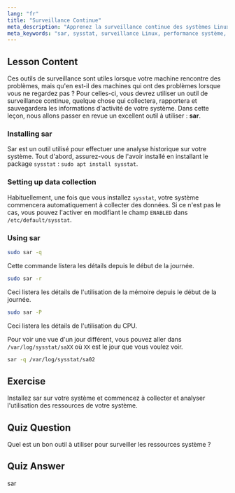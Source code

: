 ```yaml
---
lang: "fr"
title: "Surveillance Continue"
meta_description: "Apprenez la surveillance continue des systèmes Linux avec sar. Comprenez l'installation, la collecte de données et comment analyser l'utilisation historique des ressources pour la performance. Commencez dès maintenant !"
meta_keywords: "sar, sysstat, surveillance Linux, performance système, surveillance continue, débutant, tutoriel, guide"
---
```


## Lesson Content

Ces outils de surveillance sont utiles lorsque votre machine rencontre des problèmes, mais qu'en est-il des machines qui ont des problèmes lorsque vous ne regardez pas ? Pour celles-ci, vous devrez utiliser un outil de surveillance continue, quelque chose qui collectera, rapportera et sauvegardera les informations d'activité de votre système. Dans cette leçon, nous allons passer en revue un excellent outil à utiliser : **sar**.

### Installing sar

Sar est un outil utilisé pour effectuer une analyse historique sur votre système. Tout d'abord, assurez-vous de l'avoir installé en installant le package `sysstat` : `sudo apt install sysstat`.

### Setting up data collection

Habituellement, une fois que vous installez `sysstat`, votre système commencera automatiquement à collecter des données. Si ce n'est pas le cas, vous pouvez l'activer en modifiant le champ `ENABLED` dans `/etc/default/sysstat`.

### Using sar

```bash
sudo sar -q
```

Cette commande listera les détails depuis le début de la journée.

```bash
sudo sar -r
```

Ceci listera les détails de l'utilisation de la mémoire depuis le début de la journée.

```bash
sudo sar -P
```

Ceci listera les détails de l'utilisation du CPU.

Pour voir une vue d'un jour différent, vous pouvez aller dans `/var/log/sysstat/saXX` où `XX` est le jour que vous voulez voir.

```bash
sar -q /var/log/sysstat/sa02
```

## Exercise

Installez sar sur votre système et commencez à collecter et analyser l'utilisation des ressources de votre système.

## Quiz Question

Quel est un bon outil à utiliser pour surveiller les ressources système ?

## Quiz Answer

sar
